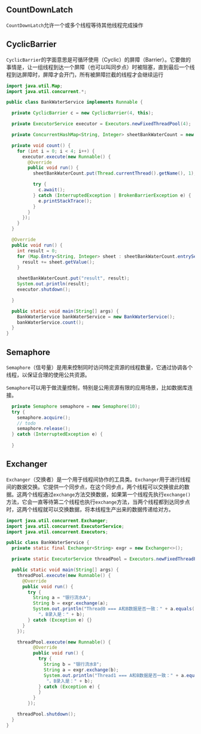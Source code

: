 ## CountDownLatch
`CountDownLatch`允许一个或多个线程等待其他线程完成操作

## CyclicBarrier
`CyclicBarrier`的字面意思是可循环使用（Cyclic）的屏障（Barrier）。它要做的事情是，让一组线程到达一个屏障（也可以叫同步点）时被阻塞，直到最后一个线程到达屏障时，屏障才会开门，所有被屏障拦截的线程才会继续运行

```java
import java.util.Map;
import java.util.concurrent.*;

public class BankWaterService implements Runnable {

  private CyclicBarrier c = new CyclicBarrier(4, this);

  private ExecutorService executor = Executors.newFixedThreadPool(4);

  private ConcurrentHashMap<String, Integer> sheetBankWaterCount = new ConcurrentHashMap<>();

  private void count() {
    for (int i = 0; i < 4; i++) {
      executor.execute(new Runnable() {
        @Override
        public void run() {
          sheetBankWaterCount.put(Thread.currentThread().getName(), 1);

          try {
            c.await();
          } catch (InterruptedException | BrokenBarrierException e) {
            e.printStackTrace();
          }
        }
      });
    }
  }

  @Override
  public void run() {
    int result = 0;
    for (Map.Entry<String, Integer> sheet : sheetBankWaterCount.entrySet()) {
      result += sheet.getValue();
    }

    sheetBankWaterCount.put("result", result);
    System.out.println(result);
    executor.shutdown();

  }

  public static void main(String[] args) {
    BankWaterService bankWaterService = new BankWaterService();
    bankWaterService.count();
  }
}
```

## Semaphore
`Semaphore`（信号量）是用来控制同时访问特定资源的线程数量，它通过协调各个线程，以保证合理的使用公共资源。

`Semaphore`可以用于做流量控制，特别是公用资源有限的应用场景，比如数据库连接。

```java
  private Semaphore semaphore = new Semaphore(10);
  try {
    semaphore.acquire();
    // todo
    semaphore.release();
  } catch (InterruptedException e) {
  
  }

```

## Exchanger
`Exchanger`（交换者）是一个用于线程间协作的工具类。`Exchanger`用于进行线程间的数据交换。它提供一个同步点，在这个同步点，两个线程可以交换彼此的数据。这两个线程通过`exchange`方法交换数据，如果第一个线程先执行`exchange()`方法，它会一直等待第二个线程也执行`exchange`方法，当两个线程都到达同步点时，这两个线程就可以交换数据，将本线程生产出来的数据传递给对方。

```java
import java.util.concurrent.Exchanger;
import java.util.concurrent.ExecutorService;
import java.util.concurrent.Executors;

public class BankWaterService {
  private static final Exchanger<String> exgr = new Exchanger<>();

  private static ExecutorService threadPool = Executors.newFixedThreadPool(2);

  public static void main(String[] args) {
    threadPool.execute(new Runnable() {
      @Override
      public void run() {
        try {
          String a = "银行流水A";
          String b = exgr.exchange(a);
          System.out.println("Thread0 === A和B数据是否一致：" + a.equals(b) + "，A录入的是：" + a +
            "，B录入是：" + b);
        } catch (Exception e) {}
      }
    });

    threadPool.execute(new Runnable() {
          @Override
          public void run() {
            try {
              String b = "银行流水B";
              String a = exgr.exchange(b);
              System.out.println("Thread1 === A和B数据是否一致：" + a.equals(b) + "，A录入的是：" + a +
               "，B录入是：" + b);
            } catch (Exception e) {
            }
          }
        });

    threadPool.shutdown();
  }
}
```
